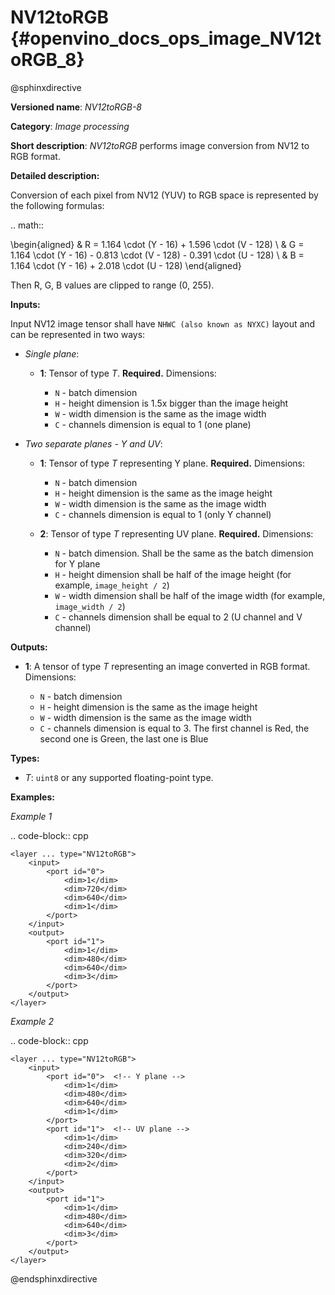 # NV12toRGB {#openvino_docs_ops_image_NV12toRGB_8}

@sphinxdirective

**Versioned name**: *NV12toRGB-8*

**Category**: *Image processing*

**Short description**: *NV12toRGB* performs image conversion from NV12 to RGB format.

**Detailed description:**

Conversion of each pixel from NV12 (YUV) to RGB space is represented by the following formulas:

.. math::

   \begin{aligned} & R = 1.164 \cdot (Y - 16) + 1.596 \cdot (V - 128) \\ & G = 1.164 \cdot (Y - 16) - 0.813 \cdot (V - 128) - 0.391 \cdot (U - 128) \\ & B = 1.164 \cdot (Y - 16) + 2.018 \cdot (U - 128) \end{aligned}


Then R, G, B values are clipped to range (0, 255).

**Inputs:**

Input NV12 image tensor shall have ``NHWC (also known as NYXC)`` layout and can be represented in two ways:

* *Single plane*:

  * **1**: Tensor of type *T*. **Required.** Dimensions:

    * ``N`` - batch dimension
    * ``H`` - height dimension is 1.5x bigger than the image height
    * ``W`` - width dimension is the same as the image width
    * ``C`` - channels dimension is equal to 1 (one plane)

* *Two separate planes - Y and UV*:

  * **1**: Tensor of type *T* representing Y plane. **Required.** Dimensions:

    * ``N`` - batch dimension
    * ``H`` - height dimension is the same as the image height
    * ``W`` - width dimension is the same as the image width
    * ``C`` - channels dimension is equal to 1 (only Y channel)

  * **2**: Tensor of type *T* representing UV plane. **Required.** Dimensions:

    * ``N`` - batch dimension. Shall be the same as the batch dimension for Y plane
    * ``H`` - height dimension shall be half of the image height (for example, ``image_height / 2``)
    * ``W`` - width dimension shall be half of the image width (for example, ``image_width / 2``)
    * ``C`` - channels dimension shall be equal to 2 (U channel and V channel)

**Outputs:**

* **1**: A tensor of type *T* representing an image converted in RGB format. Dimensions:

  * ``N`` - batch dimension
  * ``H`` - height dimension is the same as the image height
  * ``W`` - width dimension is the same as the image width
  * ``C`` - channels dimension is equal to 3. The first channel is Red, the second one is Green, the last one is Blue

**Types:**

* *T*: ``uint8`` or any supported floating-point type.


**Examples:**

*Example 1*

.. code-block::  cpp 

    <layer ... type="NV12toRGB">
        <input>
            <port id="0">
                <dim>1</dim>
                <dim>720</dim>
                <dim>640</dim>
                <dim>1</dim>
            </port>
        </input>
        <output>
            <port id="1">
                <dim>1</dim>
                <dim>480</dim>
                <dim>640</dim>
                <dim>3</dim>
            </port>
        </output>
    </layer>


*Example 2*

.. code-block::  cpp 

    <layer ... type="NV12toRGB">
        <input>
            <port id="0">  <!-- Y plane -->
                <dim>1</dim>
                <dim>480</dim>
                <dim>640</dim>
                <dim>1</dim>
            </port>
            <port id="1">  <!-- UV plane -->
                <dim>1</dim>
                <dim>240</dim>
                <dim>320</dim>
                <dim>2</dim>
            </port>
        </input>
        <output>
            <port id="1">
                <dim>1</dim>
                <dim>480</dim>
                <dim>640</dim>
                <dim>3</dim>
            </port>
        </output>
    </layer>

@endsphinxdirective

